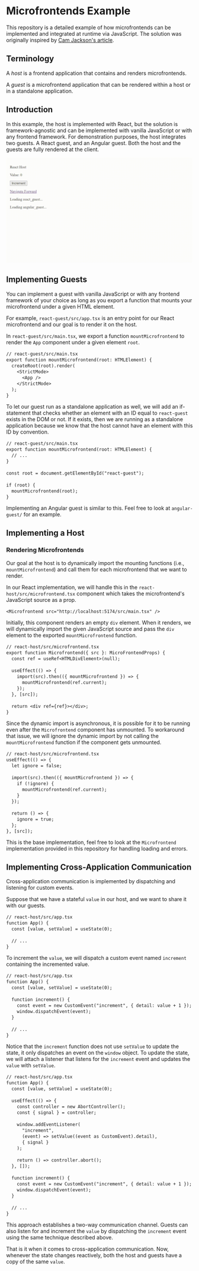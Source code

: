 # Microfrontends Example

This repository is a detailed example of how microfrontends can be implemented and integrated at runtime via JavaScript. The solution was originally inspired by [Cam Jackson's article](https://martinfowler.com/articles/micro-frontends.html).

## Terminology

A _host_ is a frontend application that contains and renders microfrontends.

A _guest_ is a microfrontend application that can be rendered within a host or in a standalone application.

## Introduction

In this example, the host is implemented with React, but the solution is framework-agnostic and can be implemented with vanilla JavaScript or with any frontend framework. For demonstration purposes, the host integrates two guests. A React guest, and an Angular guest. Both the host and the guests are fully rendered at the client.

![microfrontends demo](microfrontends-demo.gif)

## Implementing Guests

You can implement a guest with vanilla JavaScript or with any frontend framework of your choice as long as you export a function that mounts your microfrontend under a given HTML element.

For example, `react-guest/src/app.tsx` is an entry point for our React microfrontend and our goal is to render it on the host.

In `react-guest/src/main.tsx`, we export a function `mountMicrofrontend` to render the `App` component under a given element `root`.

```tsx
// react-guest/src/main.tsx
export function mountMicrofrontend(root: HTMLElement) {
  createRoot(root).render(
    <StrictMode>
      <App />
    </StrictMode>
  );
}
```

To let our guest run as a standalone application as well, we will add an if-statement that checks whether an element with an ID equal to `react-guest` exists in the DOM or not. If it exists, then we are running as a standalone application because we know that the host cannot have an element with this ID by convention.

```tsx
// react-guest/src/main.tsx
export function mountMicrofrontend(root: HTMLElement) {
  // ...
}

const root = document.getElementById("react-guest");

if (root) {
  mountMicrofrontend(root);
}
```

Implementing an Angular guest is similar to this. Feel free to look at `angular-guest/` for an example.

## Implementing a Host

### Rendering Microfrontends

Our goal at the host is to dynamically import the mounting functions (i.e., `mountMicrofrontend`) and call them for each microfrontend that we want to render.

In our React implementation, we will handle this in the `react-host/src/microfrontend.tsx` component which takes the microfrontend's JavaScript source as a prop.

```tsx
<Microfrontend src="http://localhost:5174/src/main.tsx" />
```

Initially, this component renders an empty `div` element. When it renders, we will dynamically import the given JavaScript source and pass the `div` element to the exported `mountMicrofrontend` function.

```tsx
// react-host/src/microfrontend.tsx
export function Microfrontend({ src }: MicroFrontendProps) {
  const ref = useRef<HTMLDivElement>(null);

  useEffect(() => {
    import(src).then(({ mountMicrofrontend }) => {
      mountMicrofrontend(ref.current);
    });
  }, [src]);

  return <div ref={ref}></div>;
}
```

Since the dynamic import is asynchronous, it is possible for it to be running even after the `Microfrontend` component has unmounted. To workaround that issue, we will ignore the dynamic import by not calling the `mountMicrofrontend` function if the component gets unmounted.

```tsx
// react-host/src/microfrontend.tsx
useEffect(() => {
  let ignore = false;

  import(src).then(({ mountMicrofrontend }) => {
    if (!ignore) {
      mountMicrofrontend(ref.current);
    }
  });

  return () => {
    ignore = true;
  };
}, [src]);
```

This is the base implementation, feel free to look at the `Microfrontend` implementation provided in this repository for handling loading and errors.

## Implementing Cross-Application Communication

Cross-application communication is implemented by dispatching and listening for custom events.

Suppose that we have a stateful `value` in our host, and we want to share it with our guests.

```tsx
// react-host/src/app.tsx
function App() {
  const [value, setValue] = useState(0);

  // ...
}
```

To increment the `value`, we will dispatch a custom event named `increment` containing the incremented value.

```tsx
// react-host/src/app.tsx
function App() {
  const [value, setValue] = useState(0);

  function increment() {
    const event = new CustomEvent("increment", { detail: value + 1 });
    window.dispatchEvent(event);
  }

  // ...
}
```

Notice that the `increment` function does not use `setValue` to update the state, it only dispatches an event on the `window` object. To update the state, we will attach a listener that listens for the `increment` event and updates the `value` with `setValue`.

```tsx
// react-host/src/app.tsx
function App() {
  const [value, setValue] = useState(0);

  useEffect(() => {
    const controller = new AbortController();
    const { signal } = controller;

    window.addEventListener(
      "increment",
      (event) => setValue((event as CustomEvent).detail),
      { signal }
    );

    return () => controller.abort();
  }, []);

  function increment() {
    const event = new CustomEvent("increment", { detail: value + 1 });
    window.dispatchEvent(event);
  }

  // ...
}
```

This approach establishes a two-way communication channel. Guests can also listen for and increment the `value` by dispatching the `increment` event using the same technique described above.

That is it when it comes to cross-application communication. Now, whenever the state changes reactively, both the host and guests have a copy of the same `value`.
